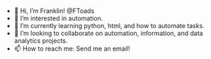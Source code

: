 - 👋 Hi, I’m Franklin! @FToads
- 👀 I’m interested in automation.
- 🌱 I’m currently learning python, html, and how to automate tasks.
- 💞️ I’m looking to collaborate on automation, information, and data analytics projects.
- 📫 How to reach me: Send me an email!

<!---
FToads/FToads is a ✨ special ✨ repository because its `README.md` (this file) appears on your GitHub profile.
You can click the Preview link to take a look at your changes.
--->
